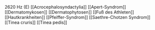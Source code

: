 2620 Hz (E)
[[Acrocephalosyndactylia]]
[[Apert-Syndrom]]
[[Dermatomykosen]]
[[Dermatophytosen]]
[[Fuß des Athleten]]
[[Hautkrankheiten]]
[[Pfeiffer-Syndrom]]
[[Saethre-Chotzen Syndrom]]
[[Tinea cruris]]
[[Tinea pedis]]